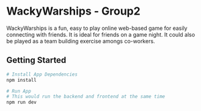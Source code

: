# WackyWarships - Group2
WackyWarships is a fun, easy to play online web-based game for easily connecting with friends. 
It is ideal for friends on a game night. It could also be played as a team building exercise amongs co-workers.

## Getting Started

```bash
# Install App Dependencies
npm install
```

```bash
# Run App
# This would run the backend and frontend at the same time
npm run dev
```